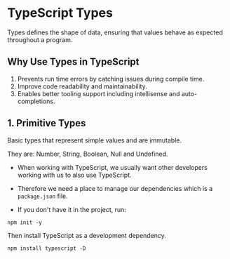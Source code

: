 # TypeScript Types

Types defines the shape of data, ensuring that values behave as expected throughout a program. 

## Why Use Types in TypeScript 
1. Prevents run time errors by catching issues during compile time.
2. Improve code readability and maintainability. 
3. Enables better tooling support including intellisense and auto-completions.

## 1. Primitive Types
Basic types that represent simple values and are immutable.

They are: Number, String, Boolean, Null and Undefined.

- When working with TypeScript, we usually want other developers working with us to also use TypeScript.

- Therefore we need a place to manage our dependencies which is a `package.json` file.

- If you don't have it in the project, run:

```
npm init -y
```

Then install TypeScript as a development dependency.

```
npm install typescript -D
```